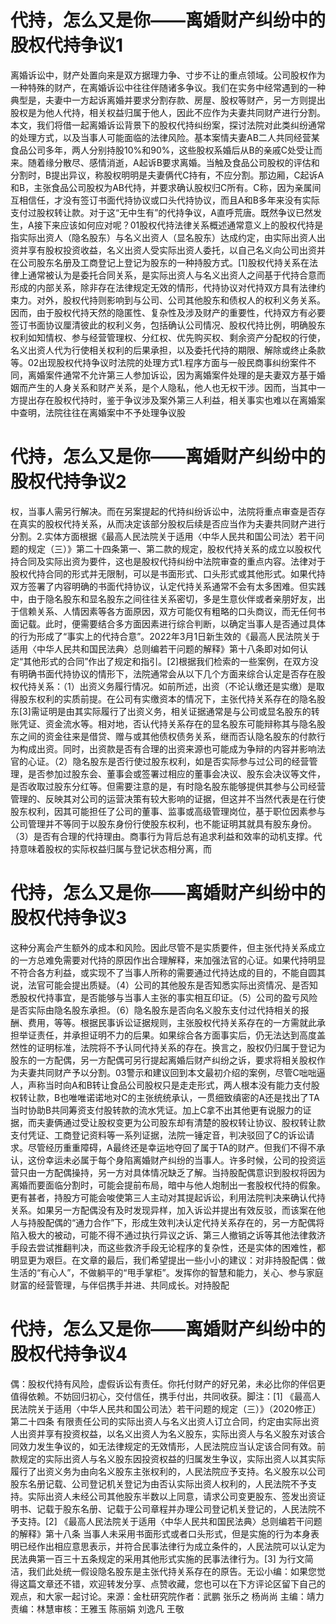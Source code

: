 # 代持，怎么又是你——离婚财产纠纷中的股权代持争议1

离婚诉讼中，财产处置向来是双方据理力争、寸步不让的重点领域。公司股权作为一种特殊的财产，在离婚诉讼中往往伴随诸多争议。我们在实务中经常遇到的一种典型是，夫妻中一方起诉离婚并要求分割存款、房屋、股权等财产，另一方则提出股权是为他人代持，相关权益归属于他人，因此不应作为夫妻共同财产进行分割。本文，我们将借一起离婚诉讼背景下的股权代持纠纷案，探讨法院对此类纠纷通常的处理方式，以及当事人可能面临的法律风险。基本案情夫妻AB二人共同经营某食品公司多年，两人分别持股10%和90%，这些股权系婚后从B的亲戚C处受让而来。随着缘分散尽、感情消逝，A起诉B要求离婚。当触及食品公司股权的评估和分割时，B提出异议，称股权明明是夫妻俩代C持有，不应分割。那边厢，C起诉A和B，主张食品公司股权为AB代持，并要求确认股权归C所有。C称，因为亲属间互相信任，才没有签订书面代持协议或口头代持协议，而且A和B多年来没有实际支付过股权转让款。对于这“无中生有”的代持争议，A直呼荒唐。既然争议已然发生，A接下来应该如何应对呢？01股权代持法律关系概述通常意义上的股权代持是指实际出资人（隐名股东）与名义出资人（显名股东）达成约定，由实际出资人出资并享有股权投资收益，名义出资人受实际出资人委托，以自己名义向公司出资并在公司股东名册及工商登记上登记为股东的一种持股方式。[1]股权代持关系在法律上通常被认为是委托合同关系，是实际出资人与名义出资人之间基于代持合意而形成的内部关系，除非存在法律规定无效的情形，代持协议对代持双方具有法律约束力。对外，股权代持则影响到与公司、公司其他股东和债权人的权利义务关系。因而，由于股权代持天然的隐匿性、复杂性及涉及财产的重要性，代持双方有必要签订书面协议厘清彼此的权利义务，包括确认公司情况、股权代持比例，明确股东权利如知情权、参与经营管理权、分红权、优先购买权、剩余资产分配权的行使，名义出资人代为行使相关权利的后果承担，以及委托代持的期限、解除或终止条款等。02出现股权代持争议时法院的处理方式1.程序方面与一般民商事纠纷案件不同，离婚案件通常不允许第三人参加诉讼，因为离婚案件处理的是夫妻双方基于婚姻而产生的人身关系和财产关系，是个人隐私，他人也无权干涉。因而，当其中一方提出存在股权代持时，鉴于争议涉及案外第三人利益，相关事实也难以在离婚案中查明，法院往往在离婚案中不予处理争议股

# 代持，怎么又是你——离婚财产纠纷中的股权代持争议2

权，当事人需另行解决。而在另案提起的代持纠纷诉讼中，法院将重点审查是否存在真实的股权代持关系，从而决定该部分股权后续是否应当作为夫妻共同财产进行分割。2.实体方面根据《最高人民法院关于适用〈中华人民共和国公司法〉若干问题的规定（三）》第二十四条第一、第二款的规定，股权代持关系的成立以股权代持合同及实际出资为要件，这也是股权代持纠纷中法院审查的重点内容。法律对于股权代持合同的形式并无限制，可以是书面形式、口头形式或其他形式。如果代持双方签署了内容明确的书面代持协议，认定代持关系通常不会有太多困难。但实践中，由于隐名股东和显名股东之间往往关系密切，多是生意伙伴或者亲朋好友，出于信赖关系、人情因素等各方面原因，双方可能仅有粗略的口头商议，而无任何书面记载。此时，便需要结合多方面因素进行综合判断，以确定当事人是否通过具体的行为形成了“事实上的代持合意”。2022年3月1日新生效的《最高人民法院关于适用〈中华人民共和国民法典〉总则编若干问题的解释》第十八条即对如何认定“其他形式的合同”作出了规定和指引。[2]根据我们检索的一些案例，在双方没有明确书面代持协议的情形下，法院通常会从以下几个方面来综合认定是否存在股权代持关系：（1）出资义务履行情况。如前所述，出资（不论认缴还是实缴）是取得股东权利的实质前提。在公司有实缴资本的情况下，主张代持关系存在的隐名股东[3]需证明是由其实际履行了出资义务，相关证据通常是与公司或显名股东的转账凭证、资金流水等。相对地，否认代持关系存在的显名股东可能辩称其与隐名股东之间的资金往来是借贷、赠与或其他债权债务关系，继而否认隐名股东的付款行为构成出资。同时，出资款是否有合理的出资来源也可能成为争辩的内容并影响法官的心证。（2）隐名股东是否行使过股东权利，如是否实际参与过公司的经营管理，是否参加过股东会、董事会或签署过相应的董事会决议、股东会决议等文件，是否收取过股东分红等。但需要注意的是，有时隐名股东能够提供其参与公司经营管理的、反映其对公司的运营决策有较大影响的证据，但这并不当然代表是在行使股东权利，因其可能担任了公司的董事、监事或高级管理岗位，基于职位因素参与公司管理并不等同于以股东身份行使股东权利，也不能证明其就具有股东身份。（3）是否有合理的代持理由。商事行为背后总有追求利益和效率的动机支撑。代持意味着股权的实际权益归属与登记状态相分离，而

# 代持，怎么又是你——离婚财产纠纷中的股权代持争议3

这种分离会产生额外的成本和风险。因此尽管不是实质要件，但主张代持关系成立的一方总难免需要对代持的原因作出合理解释，来加强法官的心证。如果代持明显不符合各方利益，或实现不了当事人所称的需要通过代持达成的目的，不能自圆其说，法官可能会提出质疑。（4）公司的其他股东是否知悉实际出资情况、是否知悉股权代持事宜，是否能够与当事人主张的事实相互印证。（5）公司的盈亏风险是否实际由隐名股东承担。（6）隐名股东是否向名义股东支付过代持相关的报酬、费用，等等。根据民事诉讼证据规则，主张股权代持关系存在的一方需就此承担举证责任，并承担证明不力的后果。如果综合各方面事实后，仍无法达到高度盖然性的证明标准，法院将不予认同代持关系的存在。换言之，股权仍归属于登记为股东的一方配偶，另一方配偶可另行提起离婚后财产纠纷之诉，要求将相关股权作为夫妻共同财产予以分割。03警示和建议回到本文最初介绍的案例，尽管C咄咄逼人，声称当时向A和B转让食品公司股权只是走走形式，两人根本没有能力支付股权转让款，B也唯唯诺诺地对C的主张统统承认，一贯细致缜密的A还是找出了TA当时协助B共同筹资支付股转款的流水凭证。加上C拿不出其他更有说服力的证据，而夫妻俩通过受让股权变更为公司股东却有清楚的股权转让协议、股权转让款支付凭证、工商登记资料等一系列证据，法院一锤定音，判决驳回了C的诉讼请求。尽管经历重重障碍，A最终还是幸运地夺回了属于TA的财产。但我们不得不承认，这份幸运未必属于每个身陷离婚财产纠纷的当事人。许多时候，公司的投资运营只由一方配偶操持，另一方对具体情况缺乏了解。当持股配偶意识到股权将因为离婚而要面临分割时，可能会提前布局，暗中与他人炮制出一套股权代持的假象。更有甚者，持股方可能会唆使第三人主动对其提起诉讼，利用法院判决来确认代持关系。如果另一方配偶没有及时发现异样，加入诉讼并提出有效反驳，而该案在他人与持股配偶的“通力合作”下，形成生效判决认定代持关系存在的，另一方配偶将陷入极大的被动，可能不得不通过执行异议之诉、第三人撤销之诉等其他法律救济手段去尝试推翻判决，而这些救济手段无论程序的复杂性，还是实体的困难性，都明显更为艰巨。在文章的最后，我们希望提出一些小小的建议：对非持股配偶：做生活的“有心人”，不做躺平的“甩手掌柜”。发挥你的智慧和能力，关心、参与家庭财富的经营管理，与伴侣携手并进、共同成长。对持股配

# 代持，怎么又是你——离婚财产纠纷中的股权代持争议4

偶：股权代持有风险，虚假诉讼有责任。你托付财产的好兄弟，未必比你的伴侣更值得依赖。不妨回归初心，交付信任，携手付出，共同收获。脚注：[1] 《最高人民法院关于适用〈中华人民共和国公司法〉若干问题的规定（三）》（2020修正）第二十四条   有限责任公司的实际出资人与名义出资人订立合同，约定由实际出资人出资并享有投资权益，以名义出资人为名义股东，实际出资人与名义股东对该合同效力发生争议的，如无法律规定的无效情形，人民法院应当认定该合同有效。前款规定的实际出资人与名义股东因投资权益的归属发生争议，实际出资人以其实际履行了出资义务为由向名义股东主张权利的，人民法院应予支持。名义股东以公司股东名册记载、公司登记机关登记为由否认实际出资人权利的，人民法院不予支持。实际出资人未经公司其他股东半数以上同意，请求公司变更股东、签发出资证明书、记载于股东名册、记载于公司章程并办理公司登记机关登记的，人民法院不予支持。[2] 《最高人民法院关于适用〈中华人民共和国民法典〉总则编若干问题的解释》第十八条   当事人未采用书面形式或者口头形式，但是实施的行为本身表明已经作出相应意思表示，并符合民事法律行为成立条件的，人民法院可以认定为民法典第一百三十五条规定的采用其他形式实施的民事法律行为。[3] 为行文简洁，我们此处统一假设隐名股东是主张代持关系存在的原告。无讼小编：如果您觉得这篇文章还不错，欢迎转发分享、点赞收藏，您也可以在下方评论区留下自己的观点，和大家一起讨论。来源：金杜研究院作者：武鹏 张乐之 杨尚尚  主编：靖力责编：林慧审核：王雅玉 陈丽娟 刘逸凡 王敬

